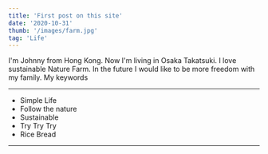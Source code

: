 ```yaml
---
title: 'First post on this site'
date: '2020-10-31'
thumb: '/images/farm.jpg'
tag: 'Life'
---
```


I'm Johnny from Hong Kong. Now I'm living in Osaka Takatsuki. I love sustainable Nature Farm. In the future I would like to be more freedom with my family. My keywords 

---
- Simple Life
- Follow the nature
- Sustainable
- Try Try Try
- Rice Bread
---
